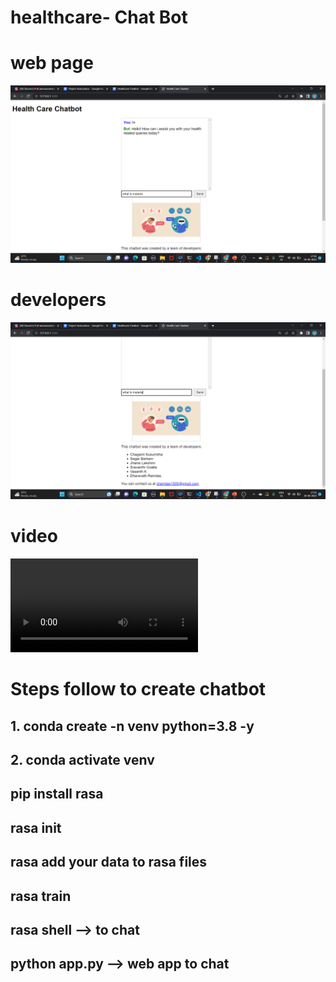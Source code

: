# healthcare- Chat Bot

# web page

![img](https://github.com/dharavathramdas101/healthcare-bot/blob/main/demo_app/Screenshot%202023-06-20%20174141.png)

# developers 
![img](https://github.com/dharavathramdas101/healthcare-bot/blob/main/demo_app/Screenshot%202023-06-20%20174209.png)

# video
<video controls>
  <source src="https://github.com/dharavathramdas101/healthcare-bot/raw/main/demo_app/Untitled%20video%20-%20Made%20with%20Clipchamp%20(10).mp4" type="video/mp4">
</video>

# Steps follow to create chatbot
## 1. conda create -n venv python=3.8 -y
## 2. conda activate venv
## pip install rasa
## rasa init
## rasa add your data to rasa files
## rasa train
## rasa shell --> to chat 
## python app.py --> web app to chat 


